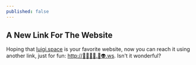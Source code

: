 ```yaml
---
published: false
---
```

## A New Link For The Website

Hoping that [luigi.space](luigi.space) is your favorite website, now you can reach it using another link, just for fun: [http://💪💪💪💪.📡👽.ws](http://💪💪💪💪.📡👽.ws). Isn't it wonderful?